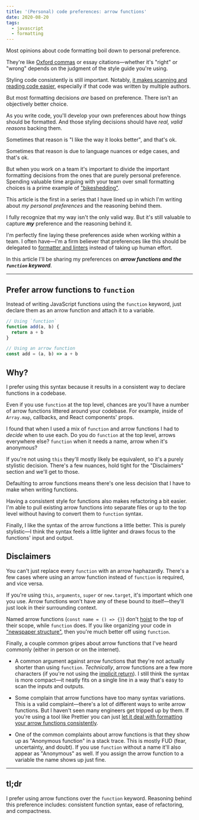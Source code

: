 ```yaml
---
title: '(Personal) code preferences: arrow functions'
date: 2020-08-20
tags:
  - javascript
  - formatting
---
```


Most opinions about code formatting boil down to personal preference.

They're like [Oxford commas](https://www.grammarly.com/blog/what-is-the-oxford-comma-and-why-do-people-care-so-much-about-it/) or essay citations—whether it's "right" or "wrong" depends on the judgment of the style guide you're using.

Styling code consistently is still important. Notably, [it makes scanning and reading code easier](https://benjaminjohnson.me/blog/empathetic-code), especially if that code was written by multiple authors.

But most formatting decisions _are_ based on preference. There isn't an objectively better choice.

As you write code, you'll develop your own preferences about how things should be formatted. And those styling decisions should have _real, valid reasons_ backing them.

Sometimes that reason is "I like the way it looks better", and that's ok.

Sometimes that reason is due to language nuances or edge cases, and that's ok.

But when you work on a team it's important to divide the important formatting decisions from the ones that are purely personal preference. Spending valuable time arguing with your team over small formatting choices is a prime example of ["bikeshedding"](https://en.wiktionary.org/wiki/bikeshedding).

This article is the first in a series that I have lined up in which I'm writing about _my personal preferences_ and the reasoning behind them.

I fully recognize that my way isn't the only valid way. But it's still valuable to capture **_my_** preference and the reasoning behind it.

I'm perfectly fine laying these preferences aside when working within a team. I often have—I'm a firm believer that preferences like this should be delegated to [formatter and linters](https://benjaminjohnson.me/blog/giving-up-control-to-your-tools) instead of taking up human effort.

In this article I'll be sharing my preferences on **_arrow functions and the `function` keyword_**.

---

## Prefer arrow functions to `function`

Instead of writing JavaScript functions using the `function` keyword, just declare them as an arrow function and attach it to a variable.

```js
// Using `function`
function add(a, b) {
  return a + b
}

// Using an arrow function
const add = (a, b) => a + b
```

## Why?

I prefer using this syntax because it results in a consistent way to declare functions in a codebase.

Even if you use `function` at the top level, chances are you'll have a number of arrow functions littered around your codebase. For example, inside of `Array.map`, callbacks, and React components' props.

I found that when I used a mix of `function` and arrow functions I had to _decide_ when to use each. Do you do `function` at the top level, arrows everywhere else? `function` when it needs a name, arrow when it's anonymous?

If you're not using `this` they'll mostly likely be equivalent, so it's a purely stylistic decision. There's a few nuances, hold tight for the "Disclaimers" section and we'll get to those.

Defaulting to arrow functions means there's one less decision that I have to make when writing functions.

Having a consistent style for functions also makes refactoring a bit easier. I'm able to pull existing arrow functions into separate files or up to the top level without having to convert them to `function` syntax.

Finally, I like the syntax of the arrow functions a little better. This is purely stylistic—I think the syntax feels a little lighter and draws focus to the functions' input and output.

## Disclaimers

You can't just replace every `function` with an arrow haphazardly. There's a few cases where using an arrow function instead of `function` is required, and vice versa.

If you're using `this`, `arguments`, `super` or `new.target`, it's important which one you use. Arrow functions won't have any of these bound to itself—they'll just look in their surrounding context.

Named arrow functions (`const name = () => {}`) don't [hoist](https://scotch.io/tutorials/understanding-hoisting-in-javascript) to the top of their scope, while `function` does. If you like organizing your code in ["newspaper structure"](https://kentcdodds.com/blog/newspaper-code-structure), then you're much better off using `function`.

Finally, a couple common gripes about arrow functions that I've heard commonly (either in person or on the internet).

- A common argument against arrow functions that they're not actually shorter than using `function`. _Technically_, arrow functions are a few more characters (if you're not using the [implicit return](https://developer.mozilla.org/en-US/docs/Web/JavaScript/Reference/Functions/Arrow_functions)). I still think the syntax is more compact—it neatly fits on a single line in a way that's easy to scan the inputs and outputs.

- Some complain that arrow functions have too many syntax variations. This is a valid complaint—there's a lot of different ways to write arrow functions. But I haven't seen many engineers get tripped up by them. If you're using a tool like Prettier you can just [let it deal with formatting your arrow functions consistently](https://benjaminjohnson.me/blog/giving-up-control-to-your-tools).

- One of the common complaints about arrow functions is that they show up as "Anonymous function" in a stack trace. This is mostly FUD (fear, uncertainty, and doubt). If you use `function` without a name it'll also appear as "Anonymous" as well. If you assign the arrow function to a variable the name shows up just fine.

---

## tl;dr

I prefer using arrow functions over the `function` keyword. Reasoning behind this preference includes: consistent function syntax, ease of refactoring, and compactness.

